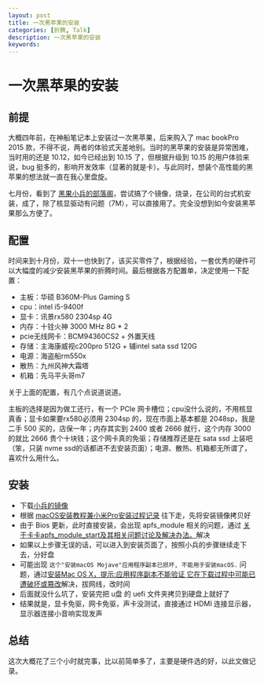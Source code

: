 ```yaml
---
layout: post
title: 一次黑苹果的安装
categories: [折腾, Talk]
description: 一次黑苹果的安装
keywords: 
---
```


# 一次黑苹果的安装

## 前提

大概四年前，在神船笔记本上安装过一次黑苹果，后来购入了 mac
bookPro 2015 款，不得不说，两者的体验式天差地别。当时的黑苹果的安装是异常困难，当时用的还是 10.12，如今已经出到 10.15 了，但根据升级到 10.15 的用户体验来说，bug 挺多的，影响开发效率（显著的就是卡）。与此同时，想装个高性能的黑苹果的想法就一直在我心里盘旋。

七月份，看到了 [黑果小兵的部落阁](https://blog.daliansky.net/)，尝试搞了个镜像，烧录，在公司的台式机安装，成了，除了核显驱动有问题（7M），可以直接用了。完全没想到如今安装黑苹果那么方便了。

## 配置

时间来到十月份，双十一也快到了，该买买零件了，根据经验，一套优秀的硬件可以大幅度的减少安装黑苹果的折腾时间。最后根据各方配置单，决定使用一下配置：


- 主板：华硕 B360M-Plus Gaming S
- cpu：intel i5-9400f
- 显卡：讯景rx580 2304sp 4G
- 内存：十铨火神 3000 MHz 8G * 2
- pcie无线网卡：BCM94360CS2 + 外置天线
- 存储：主海康威视c200pro 512G + 辅intel sata ssd 120G
- 电源：海盗船rm550x
- 散热：九州风神大霜塔
- 机箱：先马平头哥m7

关于上面的配置，有几个点说道说道。

主板的选择是因为做工还行，有一个 PCIe 网卡槽位；cpu没什么说的，不用核显真香；显卡如果要rx580必须用 2304sp 的，现在市面上基本都是 2048sp，我是二手 500 买的，店保一年；内存其实到 2400 或者 2666 就行，这个内存 3000 的就比 2666 贵个十块钱；这个网卡真的免驱；存储推荐还是在 sata ssd 上装吧（笨，只装 nvme ssd的话都进不去安装页面）；电源、散热、机箱都无所谓了，喜欢什么用什么。

## 安装

- 下载[小兵的镜像](https://mirrors.dtops.cc/iso/MacOS/daliansky_macos/10.14/macOS%20Mojave%2010.14%2818A389%29%20Installer%20with%20Clover%204670.dmg)
- 根据 [macOS安装教程兼小米Pro安装过程记录](https://blog.daliansky.net/MacOS-installation-tutorial-XiaoMi-Pro-installation-process-records.html) 往下走，先将安装镜像拷贝好
- 由于 Bios 更新，此时直接安装，会出现 apfs_module 相关的问题，通过 [关于卡卡apfs_module_start及其相关问题讨论及解决办法。](http://bbs.pcbeta.com/viewthread-1809664-1-1.html)解决
- 如果以上步骤无误的话，可以进入到安装页面了，按照小兵的步骤继续走下去，分好盘
- 可能出现 `这个"安装macOS Mojave"应用程序副本已损坏, 不能用于安装macOS.` 问题，通过[安装Mac OS X，提示:应用程序副本不能验证 它在下载过程中可能已遭破坏或篡改](https://www.applex.net/threads/mac-os-x.57768/)解决，拔网线，改时间
- 后面就没什么坑了，安装完把 u盘 的 uefi 文件夹拷贝到硬盘上就好了
- 结果就是，显卡免驱，网卡免驱，声卡没测试，直接通过 HDMI 连接显示器，显示器连接小音响实现发声

## 总结

这次大概花了三个小时就完事，比以前简单多了，主要是硬件选的好，以此文做记录。
